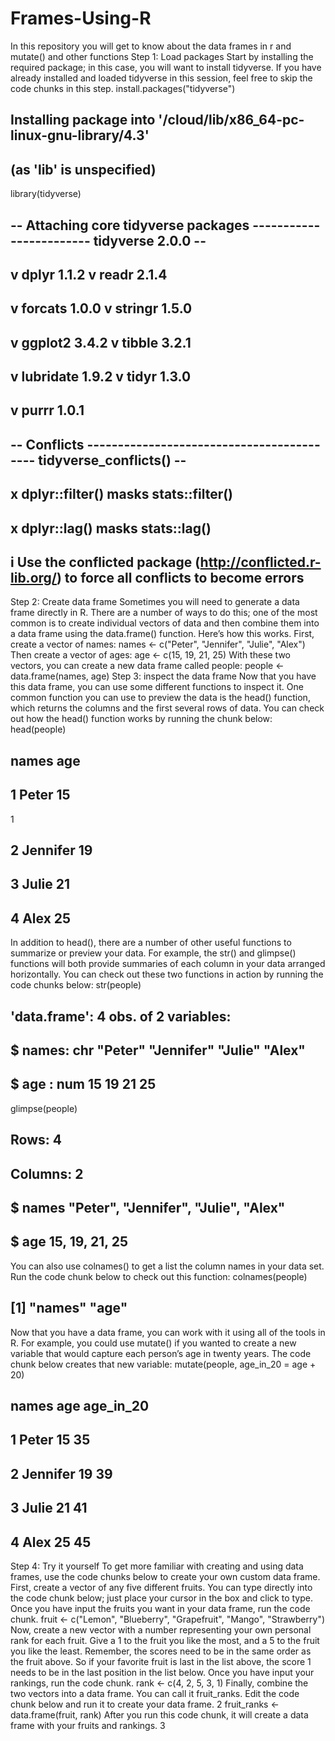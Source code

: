 # Frames-Using-R
In this repository you will get to know about the data frames in r and mutate() and other functions
Step 1: Load packages
Start by installing the required package; in this case, you will want to install tidyverse. If you have already
installed and loaded tidyverse in this session, feel free to skip the code chunks in this step.
install.packages("tidyverse")
## Installing package into '/cloud/lib/x86_64-pc-linux-gnu-library/4.3'
## (as 'lib' is unspecified)
library(tidyverse)
## -- Attaching core tidyverse packages ------------------------ tidyverse 2.0.0 --
## v dplyr 1.1.2 v readr 2.1.4
## v forcats 1.0.0 v stringr 1.5.0
## v ggplot2 3.4.2 v tibble 3.2.1
## v lubridate 1.9.2 v tidyr 1.3.0
## v purrr 1.0.1
## -- Conflicts ------------------------------------------ tidyverse_conflicts() --
## x dplyr::filter() masks stats::filter()
## x dplyr::lag() masks stats::lag()
## i Use the conflicted package (<http://conflicted.r-lib.org/>) to force all conflicts to become errors
Step 2: Create data frame
Sometimes you will need to generate a data frame directly in R. There are a number of ways to do this; one
of the most common is to create individual vectors of data and then combine them into a data frame using
the data.frame() function.
Here’s how this works. First, create a vector of names:
names <- c("Peter", "Jennifer", "Julie", "Alex")
Then create a vector of ages:
age <- c(15, 19, 21, 25)
With these two vectors, you can create a new data frame called people:
people <- data.frame(names, age)
Step 3: inspect the data frame
Now that you have this data frame, you can use some different functions to inspect it.
One common function you can use to preview the data is the head() function, which returns the columns and
the first several rows of data. You can check out how the head() function works by running the chunk below:
head(people)
## names age
## 1 Peter 15
1
## 2 Jennifer 19
## 3 Julie 21
## 4 Alex 25
In addition to head(), there are a number of other useful functions to summarize or preview your data.
For example, the str() and glimpse() functions will both provide summaries of each column in your data
arranged horizontally. You can check out these two functions in action by running the code chunks below:
str(people)
## 'data.frame': 4 obs. of 2 variables:
## $ names: chr "Peter" "Jennifer" "Julie" "Alex"
## $ age : num 15 19 21 25
glimpse(people)
## Rows: 4
## Columns: 2
## $ names <chr> "Peter", "Jennifer", "Julie", "Alex"
## $ age <dbl> 15, 19, 21, 25
You can also use colnames() to get a list the column names in your data set. Run the code chunk below to
check out this function:
colnames(people)
## [1] "names" "age"
Now that you have a data frame, you can work with it using all of the tools in R. For example, you could use
mutate() if you wanted to create a new variable that would capture each person’s age in twenty years. The
code chunk below creates that new variable:
mutate(people, age_in_20 = age + 20)
## names age age_in_20
## 1 Peter 15 35
## 2 Jennifer 19 39
## 3 Julie 21 41
## 4 Alex 25 45
Step 4: Try it yourself
To get more familiar with creating and using data frames, use the code chunks below to create your own
custom data frame.
First, create a vector of any five different fruits. You can type directly into the code chunk below; just place
your cursor in the box and click to type. Once you have input the fruits you want in your data frame, run
the code chunk.
fruit <- c("Lemon", "Blueberry", "Grapefruit", "Mango", "Strawberry")
Now, create a new vector with a number representing your own personal rank for each fruit. Give a 1 to the
fruit you like the most, and a 5 to the fruit you like the least. Remember, the scores need to be in the same
order as the fruit above. So if your favorite fruit is last in the list above, the score 1 needs to be in the last
position in the list below. Once you have input your rankings, run the code chunk.
rank <- c(4, 2, 5, 3, 1)
Finally, combine the two vectors into a data frame. You can call it fruit_ranks. Edit the code chunk below
and run it to create your data frame.
2
fruit_ranks <- data.frame(fruit, rank)
After you run this code chunk, it will create a data frame with your fruits and rankings.
3
